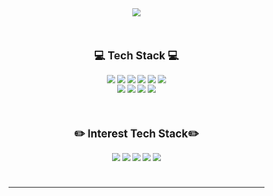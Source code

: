<div align="center">
<img src="https://capsule-render.vercel.app/api?type=rect&color=auto&height=300&section=header&text=Hello%20:D&fontSize=90"/>
</div>

<br>
<br>

<div align="center">
    <h2> 💻 Tech Stack 💻 </h2>
    <img src="https://img.shields.io/badge/JavaScript-F7DF1E?style=flat-square&logo=JavaScript&logoColor=black"/> <img src="https://img.shields.io/badge/jQuery-0769AD?style=flat-square&logo=jQuery&logoColor=white"/> <img src="https://img.shields.io/badge/CSS3-1572B6?style=flat-square&logo=CSS3&logoColor=white"/> 
    <img src="https://img.shields.io/badge/Java-FC4C02?style=flat-square&logo=Java&logoColor=white"/> <img src="https://img.shields.io/badge/Spring-6DB33F?style=flat-square&logo=Spring&logoColor=white"/> <img src="https://img.shields.io/badge/PHP-777BB4?style=flat-square&logo=PHP&logoColor=white"/> 
    <br>
    <img src="https://img.shields.io/badge/MySQL-4479A1?style=flat-square&logo=MySQL&logoColor=white"/> <img src="https://img.shields.io/badge/Oracle-F80000?style=flat-square&logo=MySQL&logoColor=white"/> 
    <img src="https://img.shields.io/badge/JSON-000000?style=flat-square&logo=JSON&logoColor=white"/> <img src="https://img.shields.io/badge/Linux-FCC624?style=flat-square&logo=JSON&logoColor=black"/>
</div>

<br>
<br>

<div align="center">
    <h2>✏️ Interest Tech Stack✏️</h2>
    <img src="https://img.shields.io/badge/AWS-FF9900?style=flat-square&logo=amazonAWS&logoColor=white"/>
    <img src="https://img.shields.io/badge/SpringBoot-6DB33F?style=flat-square&logo=SpringBoot&logoColor=white"/>
    <img src="https://img.shields.io/badge/SpringSecurity-6DB33F?style=flat-square&logo=SpringSecurity&logoColor=white"/>
    <img src="https://img.shields.io/badge/Docker-2496ED?style=flat-square&logo=Docker&logoColor=white"/>
    <img src="https://img.shields.io/badge/Jenkins-D24939?style=flat-square&logo=Jenkins&logoColor=white"/> 
</div>

<br>
<br>

<hr>


<!--
**jiyekim-rebi/jiyekim-rebi** is a ✨ _special_ ✨ repository because its `README.md` (this file) appears on your GitHub profile.

Here are some ideas to get you started:

- 🔭 I’m currently working on ...
- 🌱 I’m currently learning ...
- 👯 I’m looking to collaborate on ...
- 🤔 I’m looking for help with ...
- 💬 Ask me about ...
- 📫 How to reach me: ...
- 😄 Pronouns: ...
- ⚡ Fun fact: ...
-->
